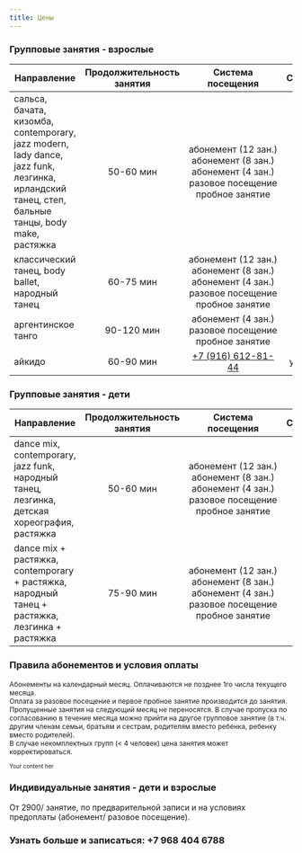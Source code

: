 ```yaml
---
title: Цены
---
```


### Групповые занятия - взрослые

| Направление                                                                              | Продолжительность занятия |                          Система посещения                          |        Стоимость         |
| ---------------------------------------------------------------------------------------- | :-----------------------: | :-----------------------------------------------------------------: | :----------------------: |
| сальса, бачата, кизомба, сontemporary, <br>jazz modern, lady dance, jazz funk, <br>лезгинка, ирландский танец, степ, <br>бальные танцы, body make, растяжка|       50-60 мин          | <nobr>абонемент (12 зан.)<br>абонемент (8 зан.)<br>абонемент (4 зан.)<br>разовое посещение<br>пробное занятие | 9600₽<br>7200₽<br>4000₽<br>1300₽<br>600₽   |
| классический танец, body ballet, <br>народный танец                                           |        60-75 мин            | <nobr>абонемент (12 зан.)<br>абонемент (8 зан.)<br>абонемент (4 зан.)<br>разовое посещение<br>пробное занятие | 13200₽<br>9600₽<br>5200₽<br>1800₽<br>800₽ |
| аргентинское танго                                           |        90-120 мин            | <nobr>абонемент (4 зан.)<br>разовое посещение<br>пробное занятие                       | 6000₽<br>2000₽<br>1000₽  |
| айкидо                                                       |       60-90 мин          |   [+7 (916) 612-81-44](tel://+79166128144)               |        уточняйте         |
  
  
### Групповые занятия - дети

| Направление                                                                              | Продолжительность занятия |                          Система посещения                          |        Стоимость         |
| ---------------------------------------------------------------------------------------- | :-----------------------: | :-----------------------------------------------------------------: | :----------------------: |
| dance mix, contemporary, jazz funk,    <br>народный танец, лезгинка, <br>детская хореография, растяжка|       50-60 мин          | <nobr>абонемент (12 зан.)<br>абонемент (8 зан.)<br>абонемент (4 зан.)<br>разовое посещение<br>пробное занятие | 8400₽<br>6400₽<br>3600₽<br>1300₽<br>600₽   |
| dance mix + растяжка, <br>contemporary + растяжка, <br>народный танец + растяжка, <br>лезгинка + растяжка                                           |        75-90 мин            | <nobr>абонемент (12 зан.)<br>абонемент (8 зан.)<br>абонемент (4 зан.)<br>разовое посещение<br>пробное занятие | 13200₽<br>9600₽<br>5200₽<br>1800₽<br>800₽  |


 
### Правила абонементов и условия оплаты

<p style="font-size: 12px;">Абонементы на календарный месяц. Оплачиваются не позднее 1го числа текущего месяца.<br>
Оплата за разовое посещение и первое пробное занятие производится до занятия.<br>
Пропущенные занятия на следующий месяц не переносятся. В случае пропуска по согласованию в течение месяца можно прийти на другое групповое занятие (в т.ч. другим членам семьи, братьям и сестрам, родителям вместо ребенка, ребенку вместо родителей).<br>
В случае некомплектных групп (< 4 человек) цена занятия может корректироваться.<br></p>
<p style="font-size: 10px;">Your content her</p>
  
### Индивидуальные занятия - дети и взрослые

От 2900/ занятие, по предварительной записи и на условиях предоплаты (абонемент/ разовое посещение). 


### Узнать больше и записаться: +7 968 404 6788

